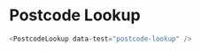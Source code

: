 # Postcode Lookup

<!-- <PostcodeLookup onSelect={addressSelect} data-test="postcode-lookup" /> -->

```js
<PostcodeLookup data-test="postcode-lookup" />
```
